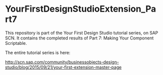 # YourFirstDesignStudioExtension_Part7


This repository is part of the Your First Design Studio tutorial series, on SAP SCN. It contains the completed results of Part 7: Making Your Component Scriptable.

The entire tutorial series is here:

http://scn.sap.com/community/businessobjects-design-studio/blog/2015/09/21/your-first-extension-master-page
